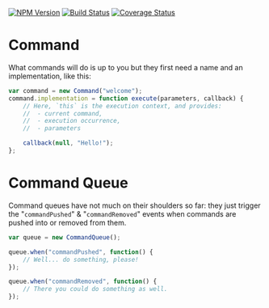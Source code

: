 [![NPM Version][npm-image]][npm-url] [![Build Status][travis-image]][travis-url] [![Coverage Status][coveralls-image]][coveralls-url]

# Command

What commands will do is up to you but they first need a name and an implementation, like this:
 
```javascript
var command = new Command("welcome");
command.implementation = function execute(parameters, callback) {
	// Here, `this` is the execution context, and provides:
	//	- current command,
	//	- execution occurrence,
	//	- parameters

	callback(null, "Hello!");
};
```

# Command Queue

Command queues have not much on their shoulders so far: they just trigger the "`commandPushed`" & "`commandRemoved`" events when commands are pushed into or removed from them.

```javascript
var queue = new CommandQueue();

queue.when("commandPushed", function() {
	// Well... do something, please!
});

queue.when("commandRemoved", function() {
	// There you could do something as well.
});
```

[npm-image]: https://img.shields.io/npm/v/internal-command-queue.svg?style=flat
[npm-url]: https://www.npmjs.com/package/internal-command-queue
[travis-image]: https://img.shields.io/travis/pvoisin/internal-command-queue.svg?branch=master
[travis-url]: https://travis-ci.org/pvoisin/internal-command-queue/
[coveralls-image]: https://coveralls.io/repos/pvoisin/internal-command-queue/badge.svg?branch=master
[coveralls-url]: https://coveralls.io/r/pvoisin/internal-command-queue?branch=master